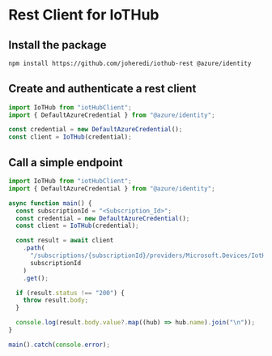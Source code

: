 # Rest Client for IoTHub

## Install the package

```bash
npm install https://github.com/joheredi/iothub-rest @azure/identity
```

## Create and authenticate a rest client

```typescript
import IoTHub from "iotHubClient";
import { DefaultAzureCredential } from "@azure/identity";

const credential = new DefaultAzureCredential();
const client = IoTHub(credential);
```

## Call a simple endpoint

```typescript
import IoTHub from "iotHubClient";
import { DefaultAzureCredential } from "@azure/identity";

async function main() {
  const subscriptionId = "<Subscription_Id>";
  const credential = new DefaultAzureCredential();
  const client = IoTHub(credential);

  const result = await client
    .path(
      "/subscriptions/{subscriptionId}/providers/Microsoft.Devices/IotHubs",
      subscriptionId
    )
    .get();

  if (result.status !== "200") {
    throw result.body;
  }

  console.log(result.body.value?.map((hub) => hub.name).join("\n"));
}

main().catch(console.error);
```
